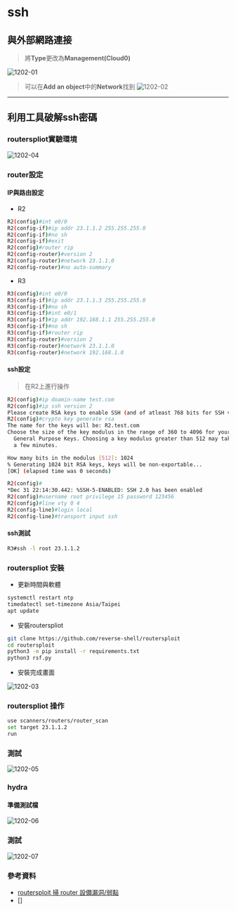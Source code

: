 # ssh

## 與外部網路連接
>將**Type**更改為**Management(Cloud0)**

![1202-01](./20201202/1202-01.png)

> 可以在**Add an object**中的**Network**找到
![1202-02](./20201202/1202-02.png)

---
## 利用工具破解ssh密碼

### routerspliot實驗環境

![1202-04](./20201202/1202-04.png)

### router設定

#### IP與路由設定
* R2

```sh
R2(config)#int e0/0
R2(config-if)#ip addr 23.1.1.2 255.255.255.0
R2(config-if)#no sh
R2(config-if)#exit
R2(config)#router rip
R2(config-router)#version 2
R2(config-router)#network 23.1.1.0
R2(config-router)#no auto-summary
```

* R3

```sh
R3(config)#int e0/0
R3(config-if)#ip addr 23.1.1.3 255.255.255.0
R3(config-if)#no sh
R3(config-if)#int e0/1
R3(config-if)#ip addr 192.168.1.1 255.255.255.0
R3(config-if)#no sh
R3(config-if)#router rip
R3(config-router)#version 2
R3(config-router)#network 23.1.1.0
R3(config-router)#network 192.168.1.0
```

#### ssh設定
> 在R2上進行操作

```sh
R2(config)#ip doamin-name test.com
R2(config)#ip ssh version 2
Please create RSA keys to enable SSH (and of atleast 768 bits for SSH v2).
R2(config)#crypto key generate rsa
The name for the keys will be: R2.test.com
Choose the size of the key modulus in the range of 360 to 4096 for your
  General Purpose Keys. Choosing a key modulus greater than 512 may take
  a few minutes.

How many bits in the modulus [512]: 1024
% Generating 1024 bit RSA keys, keys will be non-exportable...
[OK] (elapsed time was 0 seconds)

R2(config)#
*Dec 31 22:14:30.442: %SSH-5-ENABLED: SSH 2.0 has been enabled
R2(config)#username root privilege 15 password 123456
R2(config)#line vty 0 4
R2(config-line)#login local
R2(config-line)#transport input ssh
```

#### ssh測試

```sh
R3#ssh -l root 23.1.1.2
```

### routerspliot 安裝 

* 更新時間與軟體

```sh
systemctl restart ntp
timedatectl set-timezone Asia/Taipei
apt update
```

* 安裝routerspliot

```sh
git clone https://github.com/reverse-shell/routersploit
cd routersploit
python3 -m pip install -r requirements.txt
python3 rsf.py
``` 
* 安裝完成畫面

![1202-03](./20201202/1202-03.png)

### routerspliot 操作

```sh
use scanners/routers/router_scan
set target 23.1.1.2
run
```
### 測試

![1202-05](./20201202/1202-05.png)

### hydra

#### 準備測試檔

![1202-06](./20201202/1202-06.png)

### 測試

![1202-07](./20201207/1202-07.png)
####


### 參考資料
* [routersploit 掃 router 設備漏洞/弱點](https://ssorc.tw/7397/routersploit-%E6%8E%83-router-%E8%A8%AD%E5%82%99%E6%BC%8F%E6%B4%9E-%E5%BC%B1%E9%BB%9E/)
* []



